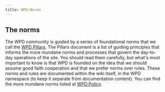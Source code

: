 ```yaml
---
title: WPD:Norms
---
```

<h2><span class="mw-headline" id="The_norms">The norms</span></h2>
<p>The WPD community is guided by a series of foundational norms that we call the <a href="/wiki/WPD:Pillars" title="WPD:Pillars" class="mw-redirect">WPD Pillars</a>. The Pillars document is a list of guiding principles that informs the more mundane norms and processes that govern the day-to-day operations of the site. You should read them carefully, but what's most important to know is that WPD is founded on the idea that we should assume good faith cooperation and that we prefer norms over rules. These norms and rules are documented within the wiki itself, in the WPD namespace (to keep it separate from documentation content). You can find the more mundane norms listed at <a href="/wiki/WPD:Policy" title="WPD:Policy">WPD:Policy</a>.
</p>
<!-- Saved in parser cache with key wpwiki:pcache:idhash:2011-0!*!0!*!*!*!*!esi=1 and timestamp 20150731182714 and revision id 7361
 -->
